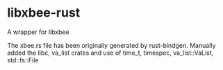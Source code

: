# libxbee-rust
A wrapper for libxbee

The xbee.rs file has been originally generated by rust-bindgen.
Manually added the libc, va_list crates and use of time_t, timespec, va_list::VaList, std::fs::File
